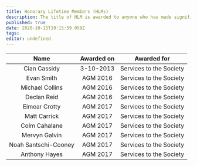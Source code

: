 ```yaml
---
title: Honorary Lifetime Members (HLMs)
description: The title of HLM is awarded to anyone who has made significant contributions to the society. At the EGM each academic year, HLMs are nominated by members of Netsoc
published: true
date: 2020-10-15T19:15:59.059Z
tags: 
editor: undefined
---
```


|         Name         | Awarded on |       Awarded for       |
|:--------------------:|:----------:|:-----------------------:|
| Cian Cassidy         | 3-10-2013  | Services to the Society |
| Evan Smith           | AGM 2016   | Services to the Society |
| Michael Collins      | AGM 2016   | Services to the Society |
| Declan Reid          | AGM 2016   | Services to the Society |
| Eimear Crotty        | AGM 2017   | Services to the Society |
| Matt Carrick         | AGM 2017   | Services to the Society |
| Colm Cahalane        | AGM 2017   | Services to the Society |
| Mervyn Galvin        | AGM 2017   | Services to the Society |
| Noah Santschi-Cooney | AGM 2017   | Services to the Society |
| Anthony Hayes        | AGM 2017   | Services to the Society |